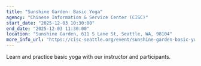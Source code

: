 ```yaml
---
title: "Sunshine Garden: Basic Yoga"
agency: "Chinese Information & Service Center (CISC)"
start_date: "2025-12-03 10:30:00"
end_date: "2025-12-03 11:30:00"
location: "Sunshine Garden, 611 S Lane St, Seattle, WA, 98104"
more_info_url: "https://cisc-seattle.org/event/sunshine-garden-basic-yoga-3/2025-12-03/"
---
```


Learn and practice basic yoga with our instructor and participants.
